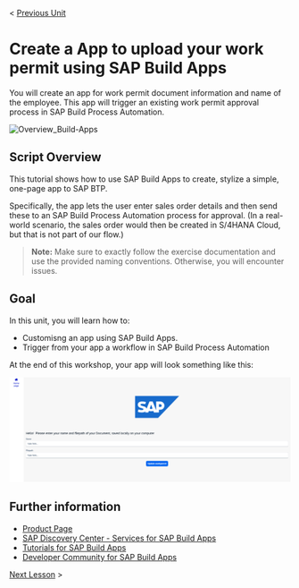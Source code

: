 < [Previous Unit](../1_Build_Process_Automation/12_CreateyourProcess/4_Deployprocess.md)


# Create a App to upload your work permit using SAP Build Apps

You will create an app for work permit document information and name of the employee. This app will trigger an existing work permit approval process in SAP Build Process Automation.

![Overview_Build-Apps](./Images/420-Overview_Build-Apps.jpg)

## Script Overview

This tutorial shows how to use SAP Build Apps to create, stylize a simple, one-page app to SAP BTP.

Specifically, the app lets the user enter sales order details and then send these to an SAP Build Process Automation process for approval. (In a real-world scenario, the sales order would then be created in S/4HANA Cloud, but that is not part of our flow.)

> **Note:** Make sure to exactly follow the exercise documentation and use the provided naming conventions. Otherwise, you will encounter issues.



## Goal

In this unit, you will learn how to:
- Customisng an app using SAP Build Apps.
- Trigger from your app a workflow in SAP Build Process Automation

At the end of this workshop, your app will look something like this:

![app](./Images/2_1_1.png)

## Further information

- [Product Page](https://www.sap.com/products/technology-platform/no-code-app-builder.html)
- [SAP Discovery Center - Services for SAP Build Apps](https://discovery-center.cloud.sap/serviceCatalog/sap-build-apps?region=all)
- [Tutorials for SAP Build Apps](https://developers.sap.com/tutorial-navigator.html?tag=tutorial%3Atype%2Ftutorial&tag=software-product%3Atechnology-platform%2Fsap-build%2Fsap-build-apps-enterprise-edition)
- [Developer Community for SAP Build Apps](https://community.sap.com/topics/build-apps)


[Next Lesson](./1_Import_template.md) >
